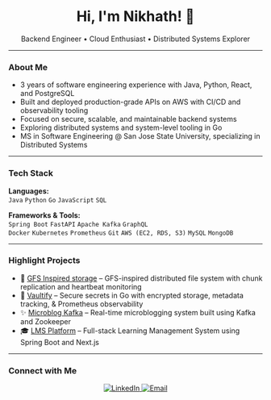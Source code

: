 <h1 align="center">Hi, I'm Nikhath! 👋</h1>
<p align="center">Backend Engineer • Cloud Enthusiast • Distributed Systems Explorer</p>

---

### About Me

- 3 years of software engineering experience with Java, Python, React, and PostgreSQL  
- Built and deployed production-grade APIs on AWS with CI/CD and observability tooling  
- Focused on secure, scalable, and maintainable backend systems  
- Exploring distributed systems and system-level tooling in Go  
- MS in Software Engineering @ San Jose State University, specializing in Distributed Systems

---

### Tech Stack

**Languages:**  
`Java` `Python` `Go` `JavaScript` `SQL`

**Frameworks & Tools:**  
`Spring Boot` `FastAPI` `Apache Kafka` `GraphQL`  
`Docker` `Kubernetes` `Prometheus` `Git`
`AWS (EC2, RDS, S3)` `MySQL` `MongoDB`

---

### Highlight Projects

- 📂 [GFS Inspired storage](https://github.com/nikhathfirdose1/GFS-Distributed-Storage) – GFS-inspired distributed file system with chunk replication and heartbeat monitoring
- 🔐 [Vaultify](https://github.com/nikhathfirdose1/Vaultify) – Secure secrets in Go with encrypted storage, metadata tracking, & Prometheus observability
- ✨ [Microblog Kafka](https://github.com/nikhathfirdose1/Microblogging-Platform) – Real-time microblogging system built using Kafka and Zookeeper
- 🎓 [LMS Platform](https://github.com/nikhathfirdose1/Learning-Management-System) – Full-stack Learning Management System using Spring Boot and Next.js  

---


### Connect with Me

<p align="center">
  <a href="https://www.linkedin.com/in/nikhath-firdose/">
    <img src="https://img.shields.io/badge/LinkedIn-blue?style=for-the-badge&logo=linkedin&logoColor=white" alt="LinkedIn">
  </a>
  <a href="mailto:nikhathh.firdose@gmail.com">
    <img src="https://img.shields.io/badge/Email-grey?style=for-the-badge&logo=gmail&logoColor=white" alt="Email">
  </a>
</p>
